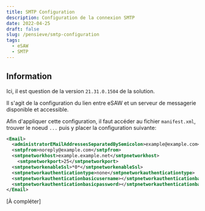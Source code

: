```yaml
---
title: SMTP Configuration
description: Configuration de la connexion SMTP
date: 2022-04-25
draft: false
slug: /pensieve/smtp-configuration
tags:
  - eSAW
  - SMTP
---
```


## Information

Ici, il est question de la version `21.31.0.1504` de la solution.

Il s'agit de la configuration du lien entre eSAW et un serveur de messagerie disponible et accessible.

Afin d'appliquer cette configuration, il faut accéder au fichier `manifest.xml`, trouver le noeud `...` puis y placer la configuration suivante:

```xml:title=.../manifest.xml
<Email>
  <administratorEMailAddressesSeparatedBySemicolon>example@example.com</administratorEMailAddressesSeparatedBySemicolon>
  <smtpfrom>noreply@example.com</smtpfrom>
  <smtpnetworkhost>example.example.net</smtpnetworkhost>
	<smtpnetworkport>25</smtpnetworkport>
  <smtpnetworkenableSsl>*0*</smtpnetworkenableSsl>
  <smtpnetworkauthenticationtype>none</smtpnetworkauthenticationtype>
  <smtpnetworkauthenticationbasicusername></smtpnetworkauthenticationbasicusername>
  <smtpnetworkauthenticationbasicpassword></smtpnetworkauthenticationbasicpassword>
</Email>
```

[À compléter]
